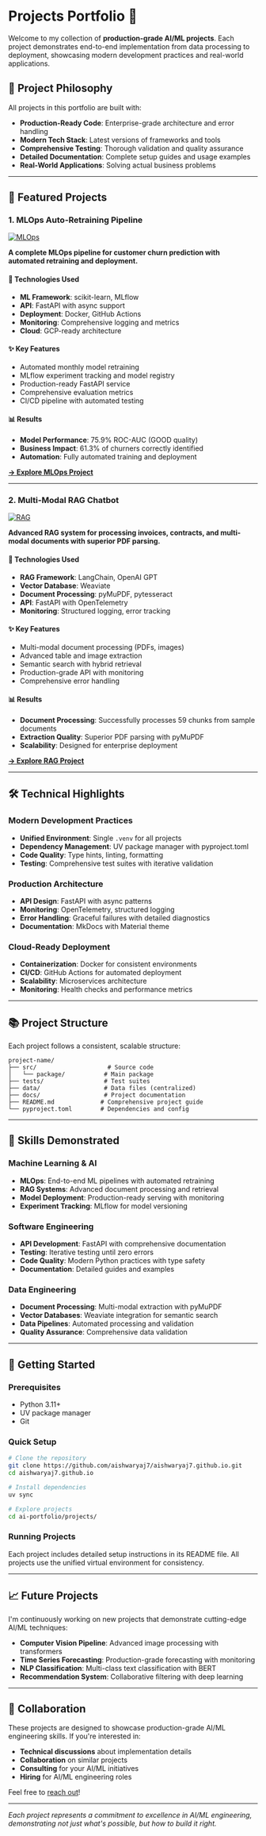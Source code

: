 # Projects Portfolio 🚀

Welcome to my collection of **production-grade AI/ML projects**. Each project demonstrates end-to-end implementation from data processing to deployment, showcasing modern development practices and real-world applications.

## 🎯 **Project Philosophy**

All projects in this portfolio are built with:

- **Production-Ready Code**: Enterprise-grade architecture and error handling
- **Modern Tech Stack**: Latest versions of frameworks and tools
- **Comprehensive Testing**: Thorough validation and quality assurance
- **Detailed Documentation**: Complete setup guides and usage examples
- **Real-World Applications**: Solving actual business problems

---

## 🤖 **Featured Projects**

### 1. MLOps Auto-Retraining Pipeline
[![MLOps](https://img.shields.io/badge/MLOps-Production-green)](mlops-auto-retrain-gcp/)

**A complete MLOps pipeline for customer churn prediction with automated retraining and deployment.**

#### **🔧 Technologies Used**
- **ML Framework**: scikit-learn, MLflow
- **API**: FastAPI with async support
- **Deployment**: Docker, GitHub Actions
- **Monitoring**: Comprehensive logging and metrics
- **Cloud**: GCP-ready architecture

#### **✨ Key Features**
- Automated monthly model retraining
- MLflow experiment tracking and model registry
- Production-ready FastAPI service
- Comprehensive evaluation metrics
- CI/CD pipeline with automated testing

#### **📊 Results**
- **Model Performance**: 75.9% ROC-AUC (GOOD quality)
- **Business Impact**: 61.3% of churners correctly identified
- **Automation**: Fully automated training and deployment

[**→ Explore MLOps Project**](mlops-auto-retrain-gcp/)

---

### 2. Multi-Modal RAG Chatbot
[![RAG](https://img.shields.io/badge/RAG-Advanced-blue)](rag-chatbot-multimodal/)

**Advanced RAG system for processing invoices, contracts, and multi-modal documents with superior PDF parsing.**

#### **🔧 Technologies Used**
- **RAG Framework**: LangChain, OpenAI GPT
- **Vector Database**: Weaviate
- **Document Processing**: pyMuPDF, pytesseract
- **API**: FastAPI with OpenTelemetry
- **Monitoring**: Structured logging, error tracking

#### **✨ Key Features**
- Multi-modal document processing (PDFs, images)
- Advanced table and image extraction
- Semantic search with hybrid retrieval
- Production-grade API with monitoring
- Comprehensive error handling

#### **📊 Results**
- **Document Processing**: Successfully processes 59 chunks from sample documents
- **Extraction Quality**: Superior PDF parsing with pyMuPDF
- **Scalability**: Designed for enterprise deployment

[**→ Explore RAG Project**](rag-chatbot-multimodal/)

---

## 🛠️ **Technical Highlights**

### **Modern Development Practices**
- **Unified Environment**: Single `.venv` for all projects
- **Dependency Management**: UV package manager with pyproject.toml
- **Code Quality**: Type hints, linting, formatting
- **Testing**: Comprehensive test suites with iterative validation

### **Production Architecture**
- **API Design**: FastAPI with async patterns
- **Monitoring**: OpenTelemetry, structured logging
- **Error Handling**: Graceful failures with detailed diagnostics
- **Documentation**: MkDocs with Material theme

### **Cloud-Ready Deployment**
- **Containerization**: Docker for consistent environments
- **CI/CD**: GitHub Actions for automated deployment
- **Scalability**: Microservices architecture
- **Monitoring**: Health checks and performance metrics

---

## 📚 **Project Structure**

Each project follows a consistent, scalable structure:

```
project-name/
├── src/                    # Source code
│   └── package/           # Main package
├── tests/                 # Test suites
├── data/                  # Data files (centralized)
├── docs/                  # Project documentation
├── README.md             # Comprehensive project guide
└── pyproject.toml        # Dependencies and config
```

---

## 🎯 **Skills Demonstrated**

### **Machine Learning & AI**
- **MLOps**: End-to-end ML pipelines with automated retraining
- **RAG Systems**: Advanced document processing and retrieval
- **Model Deployment**: Production-ready serving with monitoring
- **Experiment Tracking**: MLflow for model versioning

### **Software Engineering**
- **API Development**: FastAPI with comprehensive documentation
- **Testing**: Iterative testing until zero errors
- **Code Quality**: Modern Python practices with type safety
- **Documentation**: Detailed guides and examples

### **Data Engineering**
- **Document Processing**: Multi-modal extraction with pyMuPDF
- **Vector Databases**: Weaviate integration for semantic search
- **Data Pipelines**: Automated processing and validation
- **Quality Assurance**: Comprehensive data validation

---

## 🚀 **Getting Started**

### **Prerequisites**
- Python 3.11+
- UV package manager
- Git

### **Quick Setup**
```bash
# Clone the repository
git clone https://github.com/aishwaryaj7/aishwaryaj7.github.io.git
cd aishwaryaj7.github.io

# Install dependencies
uv sync

# Explore projects
cd ai-portfolio/projects/
```

### **Running Projects**
Each project includes detailed setup instructions in its README file. All projects use the unified virtual environment for consistency.

---

## 📈 **Future Projects**

I'm continuously working on new projects that demonstrate cutting-edge AI/ML techniques:

- **Computer Vision Pipeline**: Advanced image processing with transformers
- **Time Series Forecasting**: Production-grade forecasting with monitoring
- **NLP Classification**: Multi-class text classification with BERT
- **Recommendation System**: Collaborative filtering with deep learning

---

## 🤝 **Collaboration**

These projects are designed to showcase production-grade AI/ML engineering skills. If you're interested in:

- **Technical discussions** about implementation details
- **Collaboration** on similar projects
- **Consulting** for your AI/ML initiatives
- **Hiring** for AI/ML engineering roles

Feel free to [reach out](../contact.md)!

---

*Each project represents a commitment to excellence in AI/ML engineering, demonstrating not just what's possible, but how to build it right.*
